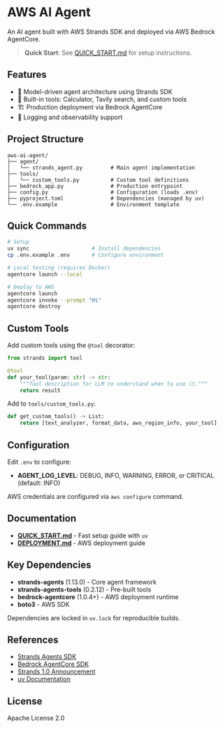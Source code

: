 # AWS AI Agent

An AI agent built with AWS Strands SDK and deployed via AWS Bedrock AgentCore.

> **Quick Start**: See [QUICK_START.md](QUICK_START.md) for setup instructions.

## Features

- 🤖 Model-driven agent architecture using Strands SDK
- 🔧 Built-in tools: Calculator, Tavily search, and custom tools
- 🏗️ Production deployment via Bedrock AgentCore
- 📝 Logging and observability support

## Project Structure

```
aws-ai-agent/
├── agent/
│   └── strands_agent.py         # Main agent implementation
├── tools/
│   └── custom_tools.py          # Custom tool definitions
├── bedrock_app.py               # Production entrypoint
├── config.py                    # Configuration (loads .env)
├── pyproject.toml               # Dependencies (managed by uv)
└── .env.example                 # Environment template
```

## Quick Commands

```bash
# Setup
uv sync                    # Install dependencies
cp .env.example .env       # Configure environment

# Local testing (requires Docker)
agentcore launch --local

# Deploy to AWS
agentcore launch
agentcore invoke --prompt "Hi"
agentcore destroy
```

## Custom Tools

Add custom tools using the `@tool` decorator:

```python
from strands import tool

@tool
def your_tool(param: str) -> str:
    """Tool description for LLM to understand when to use it."""
    return result
```

Add to `tools/custom_tools.py`:

```python
def get_custom_tools() -> List:
    return [text_analyzer, format_data, aws_region_info, your_tool]
```

## Configuration

Edit `.env` to configure:

- **AGENT_LOG_LEVEL**: DEBUG, INFO, WARNING, ERROR, or CRITICAL (default: INFO)

AWS credentials are configured via `aws configure` command.

## Documentation

- **[QUICK_START.md](QUICK_START.md)** - Fast setup guide with `uv`
- **[DEPLOYMENT.md](DEPLOYMENT.md)** - AWS deployment guide

## Key Dependencies

- **strands-agents** (1.13.0) - Core agent framework
- **strands-agents-tools** (0.2.12) - Pre-built tools
- **bedrock-agentcore** (1.0.4+) - AWS deployment runtime
- **boto3** - AWS SDK

Dependencies are locked in `uv.lock` for reproducible builds.

## References

- [Strands Agents SDK](https://github.com/strands-agents/sdk-python)
- [Bedrock AgentCore SDK](https://github.com/aws/bedrock-agentcore-sdk-python)
- [Strands 1.0 Announcement](https://aws.amazon.com/blogs/opensource/introducing-strands-agents-1-0-production-ready-multi-agent-orchestration-made-simple/)
- [uv Documentation](https://docs.astral.sh/uv/)

## License

Apache License 2.0
